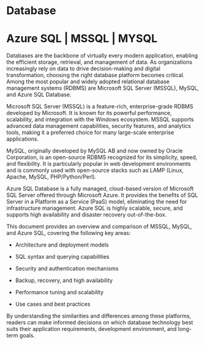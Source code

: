 # Database 
# Azure SQL | MSSQL | MYSQL

Databases are the backbone of virtually every modern application, enabling the efficient storage, retrieval, and management of data. As organizations increasingly rely on data to drive decision-making and digital transformation, choosing the right database platform becomes critical. Among the most popular and widely adopted relational database management systems (RDBMS) are Microsoft SQL Server (MSSQL), MySQL, and Azure SQL Database.

Microsoft SQL Server (MSSQL) is a feature-rich, enterprise-grade RDBMS developed by Microsoft. It is known for its powerful performance, scalability, and integration with the Windows ecosystem. MSSQL supports advanced data management capabilities, security features, and analytics tools, making it a preferred choice for many large-scale enterprise applications.

MySQL, originally developed by MySQL AB and now owned by Oracle Corporation, is an open-source RDBMS recognized for its simplicity, speed, and flexibility. It is particularly popular in web development environments and is commonly used with open-source stacks such as LAMP (Linux, Apache, MySQL, PHP/Python/Perl).

Azure SQL Database is a fully managed, cloud-based version of Microsoft SQL Server offered through Microsoft Azure. It provides the benefits of SQL Server in a Platform as a Service (PaaS) model, eliminating the need for infrastructure management. Azure SQL is highly scalable, secure, and supports high availability and disaster recovery out-of-the-box.

This document provides an overview and comparison of MSSQL, MySQL, and Azure SQL, covering the following key areas:

  * Architecture and deployment models

  * SQL syntax and querying capabilities

  * Security and authentication mechanisms

  * Backup, recovery, and high availability

  * Performance tuning and scalability

  * Use cases and best practices

By understanding the similarities and differences among these platforms, readers can make informed decisions on which database technology best suits their application requirements, development environment, and long-term goals.
